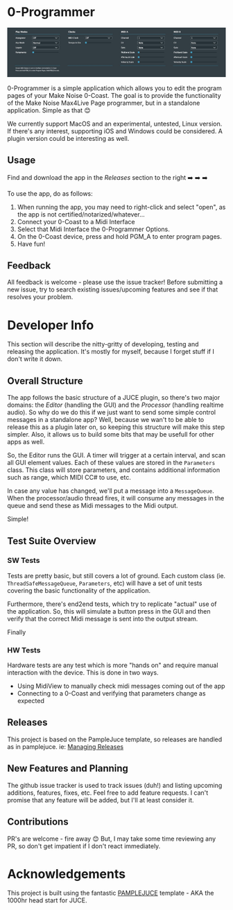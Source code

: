 # 0-Programmer

![Screenshot](screenshot.jpeg "0-Programmer")

0-Programmer is a simple application which allows you to edit the program pages of your Make Noise 0-Coast. The goal is to provide the functionality of the Make Noise Max4Live Page programmer, but in a standalone application. Simple as that :blush:

We currently support MacOS and an experimental, untested, Linux version. If there's any interest, supporting iOS and Windows could be considered. A plugin version could be interesting as well. 

## Usage
Find and download the app in the *Releases* section to the right :arrow_right: :arrow_right: :arrow_right:

To use the app, do as follows:
1. When running the app, you may need to right-click and select "open", as the app is not certified/notarized/whatever...
2. Connect your 0-Coast to a Midi Interface
3. Select that Midi Interface the 0-Programmer Options.
4. On the 0-Coast device, press and hold PGM_A to enter program pages.
3. Have fun!

## Feedback
All feedback is welcome - please use the issue tracker! Before submitting a new issue, try to search existing issues/upcoming features and see if that resolves your problem.

# Developer Info
This section will describe the nitty-gritty of developing, testing and releasing the application. It's mostly for myself, because I forget stuff if I don't write it down. 

## Overall Structure
The app follows the basic structure of a JUCE plugin, so there's two major domains: the _Editor_ (handling the GUI) and the _Processor_ (handling realtime audio). So why do we do this if we just want to send some simple control messages in a standalone app? Well, because we wan't to be able to release this as a plugin later on, so keeping this structure will make this step simpler. Also, it allows us to build some bits that may be usefull for other apps as well.

So, the Editor runs the GUI. A timer will trigger at a certain interval, and scan all GUI element values. Each of these values are stored in the `Parameters` class. This class will store parameters, and contains additional information such as range, which MIDI CC# to use, etc.

In case any value has changed, we'll put a message into a `MessageQueue`. When the processor/audio thread fires, it will consume any messages in the queue and send these as Midi messages to the Midi output.

Simple!

## Test Suite Overview

### SW Tests
Tests are pretty basic, but still covers a lot of ground. Each custom class (ie. `ThreadSafeMessageQueue`, `Parameters`, etc) will have a set of unit tests covering the basic functionality of the application.

Furthermore, there's end2end tests, which try to replicate "actual" use of the application. So, this will simulate a button press in the GUI and then verify that the correct Midi message is sent into the output stream.

Finally 

### HW Tests
Hardware tests are any test which is more "hands on" and require manual interaction with the device. This is done in two ways.

* Using MidiView to manually check midi messages coming out of the app
* Connecting to a 0-Coast and verifying that parameters change as expected

## Releases
This project is based on the PampleJuce template, so releases are handled as in pamplejuce. ie: [Managing Releases](https://melatonin.dev/manuals/pamplejuce/life-with-pamplejuce/managing-releases/)

## New Features and Planning
The github issue tracker is used to track issues (duh!) and listing upcoming additions, features, fixes, etc. Feel free to add feature requests. I can't promise that any feature will be added, but I'll at least consider it.

## Contributions
PR's are welcome - fire away :blush: But, I may take some time reviewing any PR, so don't get impatient if I don't react immediately.

# Acknowledgements
This project is built using the fantastic [PAMPLEJUCE](https://github.com/sudara/pamplejuce) template - AKA the 1000hr head start for JUCE.


